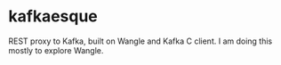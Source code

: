 # kafkaesque
REST proxy to Kafka, built on Wangle and Kafka C client. I am doing this mostly to explore Wangle.
